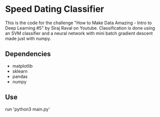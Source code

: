 # Speed Dating Classifier
This is the code for the challenge "How to Make Data Amazing - Intro to Deep Learning #5" by Siraj Raval on Youtube.
Classification is done using an SVM classifier and a neural network with mini batch gradient descent made just with numpy.

## Dependencies

* matplotlib 
* sklearn
* pandas
* numpy
## Use
run 'python3 main.py'
